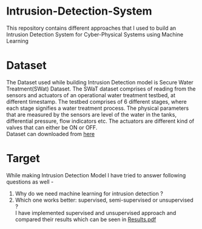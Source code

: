 # Intrusion-Detection-System
This repository contains different approaches that I used to build an Intrusion Detection System for Cyber-Physical Systems using Machine Learning

# Dataset
The Dataset used while building Intrusion Detection model is Secure Water Treatment(SWat) Dataset. The SWaT dataset comprises of reading from the sensors and actuators of an operational water treatment testbed, at different timestamp. The testbed comprises of 6 different stages, where each stage signifies a water treatment process. The physical parameters that are measured by the sensors are level of the water in the tanks, differential pressure, flow indicators etc. The actuators are different kind of valves that can either be ON or OFF.  
Dataset can downloaded from [here](https://drive.google.com/file/d/18PYd2fjukQtHXRwo25ShJJ1Bak5ijqSS/view?usp=sharing)	

# Target
While making Intrusion Detection Model I have tried to answer following questions as well - 
1. Why do we need machine learning for intrusion detection ?				
2. Which one works better: supervised, semi-supervised or unsupervised ?  
I have implemented supervised and unsupervised approach and compared their results which can be seen in [Results.pdf](https://github.com/nehachn/Intrusion-Detection-System/blob/main/Results.pdf)
